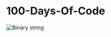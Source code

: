 # 100-Days-Of-Code

![Binary string](https://github.com/Mahi3010/100-Days-Of-Code/assets/99043047/3a2cc716-08df-4cc2-8fcd-76f0f2e6cb41)

